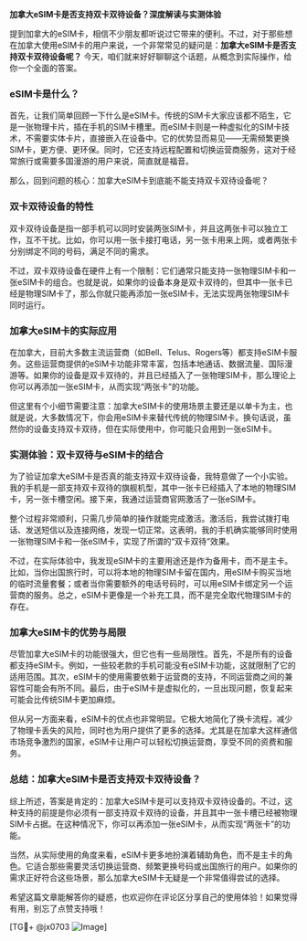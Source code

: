 **加拿大eSIM卡是否支持双卡双待设备？深度解读与实测体验**

提到加拿大的eSIM卡，相信不少朋友都听说过它带来的便利。不过，对于那些想在加拿大使用eSIM卡的用户来说，一个非常常见的疑问是：**加拿大eSIM卡是否支持双卡双待设备呢？** 今天，咱们就来好好聊聊这个话题，从概念到实际操作，给你一个全面的答案。

### eSIM卡是什么？

首先，让我们简单回顾一下什么是eSIM卡。传统的SIM卡大家应该都不陌生，它是一张物理卡片，插在手机的SIM卡槽里。而eSIM卡则是一种虚拟化的SIM卡技术，不需要实体卡片，直接嵌入在设备中。它的优势显而易见——无需频繁更换SIM卡，更方便、更环保。同时，它还支持远程配置和切换运营商服务，这对于经常旅行或需要多国漫游的用户来说，简直就是福音。

那么，回到问题的核心：加拿大eSIM卡到底能不能支持双卡双待设备呢？

### 双卡双待设备的特性

双卡双待设备是指一部手机可以同时安装两张SIM卡，并且这两张卡可以独立工作，互不干扰。比如，你可以用一张卡接打电话，另一张卡用来上网，或者两张卡分别绑定不同的号码，满足不同的需求。

不过，双卡双待设备在硬件上有一个限制：它们通常只能支持一张物理SIM卡和一张eSIM卡的组合。也就是说，如果你的设备本身是双卡双待的，但其中一张卡已经是物理SIM卡了，那么你就只能再添加一张eSIM卡，无法实现两张物理SIM卡同时运行。

### 加拿大eSIM卡的实际应用

在加拿大，目前大多数主流运营商（如Bell、Telus、Rogers等）都支持eSIM卡服务。这些运营商提供的eSIM卡功能非常丰富，包括本地通话、数据流量、国际漫游等。如果你的设备是双卡双待的，并且已经插入了一张物理SIM卡，那么理论上你可以再添加一张eSIM卡，从而实现“两张卡”的功能。

但这里有个小细节需要注意：加拿大eSIM卡的使用场景主要还是以单卡为主，也就是说，大多数情况下，你会用eSIM卡来替代传统的物理SIM卡。换句话说，虽然你的设备支持双卡双待，但在实际使用中，你可能只会用到一张eSIM卡。

### 实测体验：双卡双待与eSIM卡的结合

为了验证加拿大eSIM卡是否真的能支持双卡双待设备，我特意做了一个小实验。我的手机是一部支持双卡双待的旗舰机型，其中一张卡已经插入了本地的物理SIM卡，另一张卡槽空闲。接下来，我通过运营商官网激活了一张eSIM卡。

整个过程非常顺利，只需几步简单的操作就能完成激活。激活后，我尝试拨打电话、发送短信以及连接网络，发现一切正常。这表明，我的手机确实能够同时使用一张物理SIM卡和一张eSIM卡，实现了所谓的“双卡双待”效果。

不过，在实际体验中，我发现eSIM卡的主要用途还是作为备用卡，而不是主卡。比如，当你出国旅行时，可以将本地的物理SIM卡留在国内，用eSIM卡购买当地的临时流量套餐；或者当你需要额外的电话号码时，可以用eSIM卡绑定另一个运营商的服务。总之，eSIM卡更像是一个补充工具，而不是完全取代物理SIM卡的存在。

### 加拿大eSIM卡的优势与局限

尽管加拿大eSIM卡的功能很强大，但它也有一些局限性。首先，不是所有的设备都支持eSIM卡。例如，一些较老款的手机可能没有eSIM卡功能，这就限制了它的适用范围。其次，eSIM卡的使用需要依赖于运营商的支持，不同运营商之间的兼容性可能会有所不同。最后，由于eSIM卡是虚拟化的，一旦出现问题，恢复起来可能会比传统SIM卡更加麻烦。

但从另一方面来看，eSIM卡的优点也非常明显。它极大地简化了换卡流程，减少了物理卡丢失的风险，同时也为用户提供了更多的选择。尤其是在加拿大这样通信市场竞争激烈的国家，eSIM卡让用户可以轻松切换运营商，享受不同的资费和服务。

### 总结：加拿大eSIM卡是否支持双卡双待设备？

综上所述，答案是肯定的：加拿大eSIM卡是可以支持双卡双待设备的。不过，这种支持的前提是你必须有一部支持双卡双待的设备，并且其中一张卡槽已经被物理SIM卡占据。在这种情况下，你可以再添加一张eSIM卡，从而实现“两张卡”的功能。

当然，从实际使用的角度来看，eSIM卡更多地扮演着辅助角色，而不是主卡的角色。它适合那些需要灵活切换运营商、频繁更换号码或出国旅行的用户。如果你的需求正好符合这些场景，那么加拿大eSIM卡无疑是一个非常值得尝试的选择。

希望这篇文章能解答你的疑惑，也欢迎你在评论区分享自己的使用体验！如果觉得有用，别忘了点赞支持哦！

[TG💪+ @jx0703 ![Image](https://github.com/user-attachments/assets/dbca1d08-cadb-493c-b0ec-ad6f7a83f270)]